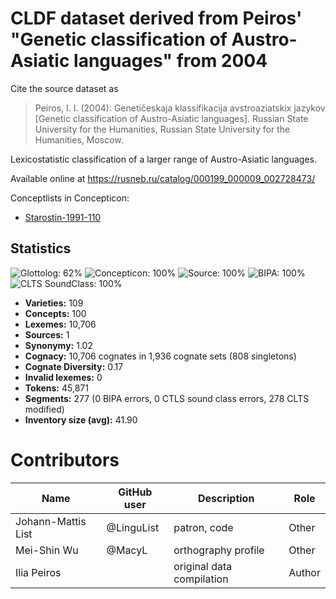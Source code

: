 # CLDF dataset derived from Peiros' "Genetic classification of Austro-Asiatic languages" from 2004

Cite the source dataset as

> Peiros, I. I. (2004): Genetičeskaja klassifikacija avstroaziatskix jazykov [Genetic classification of Austro-Asiatic languages]. Russian State University for the Humanities, Russian State University for the Humanities, Moscow.


Lexicostatistic classification of a larger range of Austro-Asiatic languages.

Available online at https://rusneb.ru/catalog/000199_000009_002728473/


Conceptlists in Concepticon:
- [Starostin-1991-110](https://concepticon.clld.org/contributions/Starostin-1991-110)
## Statistics


![Glottolog: 62%](https://img.shields.io/badge/Glottolog-62%25-orange.svg "Glottolog: 62%")
![Concepticon: 100%](https://img.shields.io/badge/Concepticon-100%25-brightgreen.svg "Concepticon: 100%")
![Source: 100%](https://img.shields.io/badge/Source-100%25-brightgreen.svg "Source: 100%")
![BIPA: 100%](https://img.shields.io/badge/BIPA-100%25-brightgreen.svg "BIPA: 100%")
![CLTS SoundClass: 100%](https://img.shields.io/badge/CLTS%20SoundClass-100%25-brightgreen.svg "CLTS SoundClass: 100%")

- **Varieties:** 109
- **Concepts:** 100
- **Lexemes:** 10,706
- **Sources:** 1
- **Synonymy:** 1.02
- **Cognacy:** 10,706 cognates in 1,936 cognate sets (808 singletons)
- **Cognate Diversity:** 0.17
- **Invalid lexemes:** 0
- **Tokens:** 45,871
- **Segments:** 277 (0 BIPA errors, 0 CTLS sound class errors, 278 CLTS modified)
- **Inventory size (avg):** 41.90

# Contributors

Name | GitHub user | Description | Role
 --- | --- | --- | --- 
Johann-Mattis List | @LinguList | patron, code | Other 
Mei-Shin Wu | @MacyL | orthography profile | Other
Ilia Peiros | | original data compilation | Author


